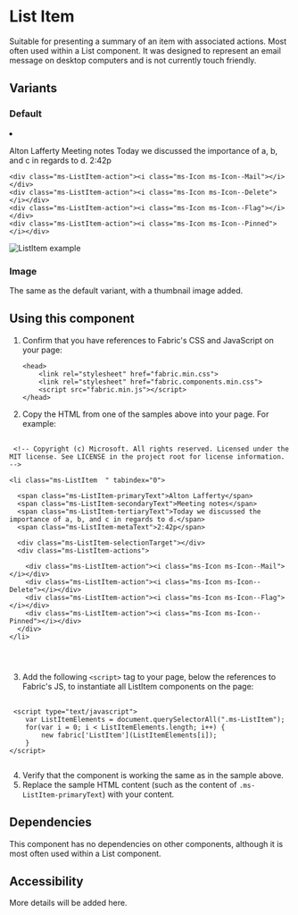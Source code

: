 # List Item
Suitable for presenting a summary of an item with associated actions. Most often used within a List component. It was designed to represent an email message on desktop computers and is not currently touch friendly.

## Variants

### Default


<li class="ms-ListItem  " tabindex="0">
  
  <span class="ms-ListItem-primaryText">Alton Lafferty</span>
  <span class="ms-ListItem-secondaryText">Meeting notes</span>
  <span class="ms-ListItem-tertiaryText">Today we discussed the importance of a, b, and c in regards to d.</span>
  <span class="ms-ListItem-metaText">2:42p</span>
  
  <div class="ms-ListItem-selectionTarget"></div>
  <div class="ms-ListItem-actions">
    
    <div class="ms-ListItem-action"><i class="ms-Icon ms-Icon--Mail"></i></div>
    <div class="ms-ListItem-action"><i class="ms-Icon ms-Icon--Delete"></i></div>
    <div class="ms-ListItem-action"><i class="ms-Icon ms-Icon--Flag"></i></div>
    <div class="ms-ListItem-action"><i class="ms-Icon ms-Icon--Pinned"></i></div>
  </div>
</li>



![ListItem example](https://raw.githubusercontent.com/OfficeDev/office-ui-fabric-js/master/ghdocs/component_images/ListItem-default.png)


### Image
The same as the default variant, with a thumbnail image added.



## Using this component
1. Confirm that you have references to Fabric's CSS and JavaScript on your page:
    ```
    <head>
        <link rel="stylesheet" href="fabric.min.css">
        <link rel="stylesheet" href="fabric.components.min.css">
        <script src="fabric.min.js"></script>
    </head>
    ```
2. Copy the HTML from one of the samples above into your page. For example:

<pre>
    <code>
 &lt;!-- Copyright (c) Microsoft. All rights reserved. Licensed under the MIT license. See LICENSE in the project root for license information. --&gt;

&lt;li class&#x3D;&quot;ms-ListItem  &quot; tabindex&#x3D;&quot;0&quot;&gt;
  
  &lt;span class&#x3D;&quot;ms-ListItem-primaryText&quot;&gt;Alton Lafferty&lt;/span&gt;
  &lt;span class&#x3D;&quot;ms-ListItem-secondaryText&quot;&gt;Meeting notes&lt;/span&gt;
  &lt;span class&#x3D;&quot;ms-ListItem-tertiaryText&quot;&gt;Today we discussed the importance of a, b, and c in regards to d.&lt;/span&gt;
  &lt;span class&#x3D;&quot;ms-ListItem-metaText&quot;&gt;2:42p&lt;/span&gt;
  
  &lt;div class&#x3D;&quot;ms-ListItem-selectionTarget&quot;&gt;&lt;/div&gt;
  &lt;div class&#x3D;&quot;ms-ListItem-actions&quot;&gt;
    
    &lt;div class&#x3D;&quot;ms-ListItem-action&quot;&gt;&lt;i class&#x3D;&quot;ms-Icon ms-Icon--Mail&quot;&gt;&lt;/i&gt;&lt;/div&gt;
    &lt;div class&#x3D;&quot;ms-ListItem-action&quot;&gt;&lt;i class&#x3D;&quot;ms-Icon ms-Icon--Delete&quot;&gt;&lt;/i&gt;&lt;/div&gt;
    &lt;div class&#x3D;&quot;ms-ListItem-action&quot;&gt;&lt;i class&#x3D;&quot;ms-Icon ms-Icon--Flag&quot;&gt;&lt;/i&gt;&lt;/div&gt;
    &lt;div class&#x3D;&quot;ms-ListItem-action&quot;&gt;&lt;i class&#x3D;&quot;ms-Icon ms-Icon--Pinned&quot;&gt;&lt;/i&gt;&lt;/div&gt;
  &lt;/div&gt;
&lt;/li&gt;


    </code>
</pre>

3. Add the following `<script>` tag to your page, below the references to Fabric's JS, to instantiate all ListItem components on the page:

<pre>
    <code>
 &lt;script type&#x3D;&quot;text/javascript&quot;&gt;
    var ListItemElements &#x3D; document.querySelectorAll(&quot;.ms-ListItem&quot;);
    for(var i &#x3D; 0; i &lt; ListItemElements.length; i++) {
        new fabric[&#x27;ListItem&#x27;](ListItemElements[i]);
    }
&lt;/script&gt;
    </code>
</pre>

4. Verify that the component is working the same as in the sample above.
5. Replace the sample HTML content (such as the content of `.ms-ListItem-primaryText`) with your content.

## Dependencies
This component has no dependencies on other components, although it is most often used within a List component.

## Accessibility
More details will be added here.


<script type="text/javascript">
    var ListItemElements = document.querySelectorAll(".ms-ListItem");
    for(var i = 0; i < ListItemElements.length; i++) {
        new fabric['ListItem'](ListItemElements[i]);
    }
</script>
